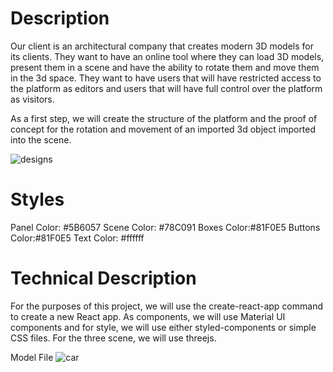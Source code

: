 # Description
Our client is an architectural company that creates modern 3D models for its clients. They want to have an online tool where they can load 3D models, present them in a scene and have the ability to rotate them and move them in the 3d space. They want to have users that will have restricted access to the platform as editors and users that will have full control over the platform as visitors.

As a first step, we will create the structure of the platform and the proof of concept for the rotation and movement of an imported 3d object imported into the scene.

![designs](https://kissmybutton.github.io/react-three/designs.png "Designs")

# Styles
Panel Color: #5B6057
Scene Color: #78C091
Boxes Color:#81F0E5
Buttons Color:#81F0E5
Text Color: #ffffff

# Technical Description
For the purposes of this project, we will use the create-react-app command to create a new React app. As components, we will use Material UI components and for style, we will use either styled-components or simple CSS files. For the three scene, we will use threejs.

Model File
![car](https://kissmybutton.github.io/react-three/car.glb "Car Model")
